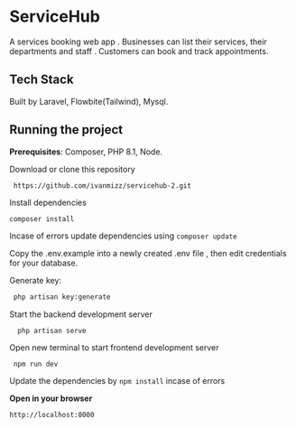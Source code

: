 # ServiceHub
A services booking web app . Businesses can list their services, their departments and staff . Customers can book and track appointments.

## Tech Stack
Built by Laravel, Flowbite(Tailwind), Mysql.

## Running the project 

**Prerequisites**: Composer, PHP 8.1, Node.

Download or clone this repository    
```
 https://github.com/ivanmizz/servicehub-2.git
```
Install dependencies  
  ```sh
  composer install
  ```  
  Incase of errors update dependencies using `composer update`    

Copy the .env.example into a newly created .env file , then edit credentials for your database.

Generate key:  
```sh
 php artisan key:generate
``` 
Start the backend development server  
```
  php artisan serve
```
Open new terminal to start frontend development server  
```
 npm run dev
```
Update the dependencies by `npm install` incase of errors

**Open in your browser**  
```
http://localhost:8000
```

